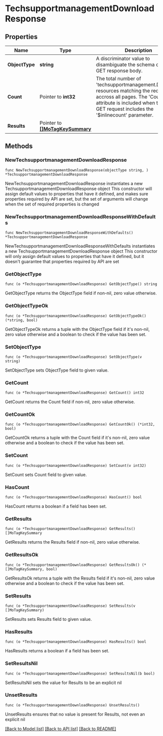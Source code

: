 # TechsupportmanagementDownloadResponse

## Properties

Name | Type | Description | Notes
------------ | ------------- | ------------- | -------------
**ObjectType** | **string** | A discriminator value to disambiguate the schema of a HTTP GET response body. | 
**Count** | Pointer to **int32** | The total number of &#39;techsupportmanagement.Download&#39; resources matching the request, accross all pages. The &#39;Count&#39; attribute is included when the HTTP GET request includes the &#39;$inlinecount&#39; parameter. | [optional] 
**Results** | Pointer to [**[]MoTagKeySummary**](MoTagKeySummary.md) |  | [optional] 

## Methods

### NewTechsupportmanagementDownloadResponse

`func NewTechsupportmanagementDownloadResponse(objectType string, ) *TechsupportmanagementDownloadResponse`

NewTechsupportmanagementDownloadResponse instantiates a new TechsupportmanagementDownloadResponse object
This constructor will assign default values to properties that have it defined,
and makes sure properties required by API are set, but the set of arguments
will change when the set of required properties is changed

### NewTechsupportmanagementDownloadResponseWithDefaults

`func NewTechsupportmanagementDownloadResponseWithDefaults() *TechsupportmanagementDownloadResponse`

NewTechsupportmanagementDownloadResponseWithDefaults instantiates a new TechsupportmanagementDownloadResponse object
This constructor will only assign default values to properties that have it defined,
but it doesn't guarantee that properties required by API are set

### GetObjectType

`func (o *TechsupportmanagementDownloadResponse) GetObjectType() string`

GetObjectType returns the ObjectType field if non-nil, zero value otherwise.

### GetObjectTypeOk

`func (o *TechsupportmanagementDownloadResponse) GetObjectTypeOk() (*string, bool)`

GetObjectTypeOk returns a tuple with the ObjectType field if it's non-nil, zero value otherwise
and a boolean to check if the value has been set.

### SetObjectType

`func (o *TechsupportmanagementDownloadResponse) SetObjectType(v string)`

SetObjectType sets ObjectType field to given value.


### GetCount

`func (o *TechsupportmanagementDownloadResponse) GetCount() int32`

GetCount returns the Count field if non-nil, zero value otherwise.

### GetCountOk

`func (o *TechsupportmanagementDownloadResponse) GetCountOk() (*int32, bool)`

GetCountOk returns a tuple with the Count field if it's non-nil, zero value otherwise
and a boolean to check if the value has been set.

### SetCount

`func (o *TechsupportmanagementDownloadResponse) SetCount(v int32)`

SetCount sets Count field to given value.

### HasCount

`func (o *TechsupportmanagementDownloadResponse) HasCount() bool`

HasCount returns a boolean if a field has been set.

### GetResults

`func (o *TechsupportmanagementDownloadResponse) GetResults() []MoTagKeySummary`

GetResults returns the Results field if non-nil, zero value otherwise.

### GetResultsOk

`func (o *TechsupportmanagementDownloadResponse) GetResultsOk() (*[]MoTagKeySummary, bool)`

GetResultsOk returns a tuple with the Results field if it's non-nil, zero value otherwise
and a boolean to check if the value has been set.

### SetResults

`func (o *TechsupportmanagementDownloadResponse) SetResults(v []MoTagKeySummary)`

SetResults sets Results field to given value.

### HasResults

`func (o *TechsupportmanagementDownloadResponse) HasResults() bool`

HasResults returns a boolean if a field has been set.

### SetResultsNil

`func (o *TechsupportmanagementDownloadResponse) SetResultsNil(b bool)`

 SetResultsNil sets the value for Results to be an explicit nil

### UnsetResults
`func (o *TechsupportmanagementDownloadResponse) UnsetResults()`

UnsetResults ensures that no value is present for Results, not even an explicit nil

[[Back to Model list]](../README.md#documentation-for-models) [[Back to API list]](../README.md#documentation-for-api-endpoints) [[Back to README]](../README.md)


